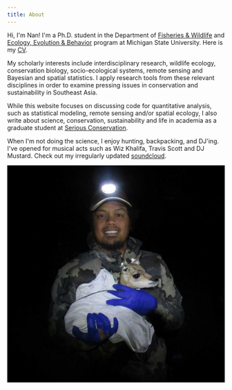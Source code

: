```yaml
---
title: About
---
```

Hi, I'm Nan! I'm a Ph.D. student in the Department of [Fisheries & Wildlife](https://fw.msu.edu) and [Ecology, Evolution & Behavior](https://eeb.msu.edu) program at Michigan State University. Here is my [CV](/vitae/).

My scholarly interests include interdisciplinary research, wildlife ecology, conservation biology, socio-ecological systems, remote sensing and Bayesian and spatial statistics. I apply research tools from these relevant disciplines in order to examine pressing issues in conservation and sustainability in Southeast Asia. 

While this website focuses on discussing code for quantitative analysis, such as statistical modeling, remote sensing and/or spatial ecology, I also write about science, conservation, sustainability and life in academia as a graduate student at [Serious Conservation](https://seriousconservation.org).

When I'm not doing the science, I enjoy hunting, backpacking, and DJ'ing. I've opened for musical acts such as Wiz Khalifa, Travis Scott and DJ Mustard. Check out my irregularly updated [soundcloud](https://soundcloud.com/djdeadserious).

![Nan holding a pronghorn fawn in Marfa, Texas](profile.jpg)

